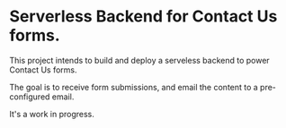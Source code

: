 # Serverless Backend for Contact Us forms.

This project intends to build and deploy a serveless backend to power Contact Us forms.

The goal is to receive form submissions, and email the content to a pre-configured email.

It's a work in progress.